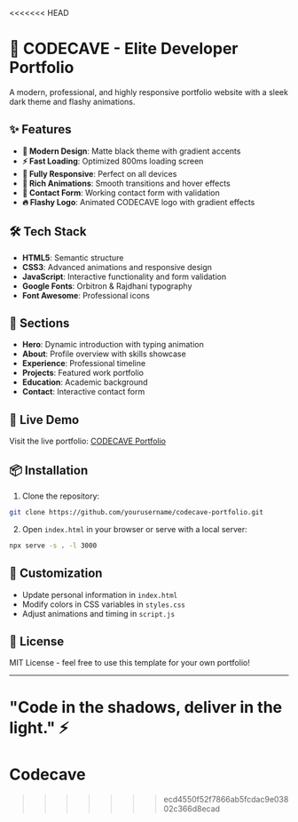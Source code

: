 <<<<<<< HEAD
# 🚀 CODECAVE - Elite Developer Portfolio

A modern, professional, and highly responsive portfolio website with a sleek dark theme and flashy animations.

## ✨ Features

- **🎨 Modern Design**: Matte black theme with gradient accents
- **⚡ Fast Loading**: Optimized 800ms loading screen
- **📱 Fully Responsive**: Perfect on all devices
- **🎪 Rich Animations**: Smooth transitions and hover effects
- **📧 Contact Form**: Working contact form with validation
- **🔥 Flashy Logo**: Animated CODECAVE logo with gradient effects

## 🛠️ Tech Stack

- **HTML5**: Semantic structure
- **CSS3**: Advanced animations and responsive design
- **JavaScript**: Interactive functionality and form validation
- **Google Fonts**: Orbitron & Rajdhani typography
- **Font Awesome**: Professional icons

## 🎯 Sections

- **Hero**: Dynamic introduction with typing animation
- **About**: Profile overview with skills showcase
- **Experience**: Professional timeline
- **Projects**: Featured work portfolio
- **Education**: Academic background
- **Contact**: Interactive contact form

## 🚀 Live Demo

Visit the live portfolio: [CODECAVE Portfolio](https://yourusername.github.io/codecave-portfolio)

## 📦 Installation

1. Clone the repository:
```bash
git clone https://github.com/yourusername/codecave-portfolio.git
```

2. Open `index.html` in your browser or serve with a local server:
```bash
npx serve -s . -l 3000
```

## 🎨 Customization

- Update personal information in `index.html`
- Modify colors in CSS variables in `styles.css`
- Adjust animations and timing in `script.js`

## 📄 License

MIT License - feel free to use this template for your own portfolio!

---

**"Code in the shadows, deliver in the light."** ⚡
=======
# Codecave
>>>>>>> ecd4550f52f7866ab5fcdac9e03802c366d8ecad
